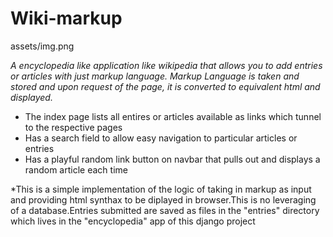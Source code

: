 # Wiki-markup

assets/img.png

_A encyclopedia like application like wikipedia that allows you to add entries or articles with just markup language._
_Markup Language is taken and stored and upon request of the page, it is converted to equivalent html and displayed._

* The index page lists all entires or articles available as links which tunnel to the respective pages
* Has a search field to allow easy navigation to particular articles or entries
* Has a playful random link button on navbar that pulls out and displays a random article each time


*This is a simple implementation of the logic of taking in markup as input and providing html synthax to be diplayed in browser.This is no leveraging of a 
database.Entries submitted are saved as files in the "entries" directory which lives in the "encyclopedia" app of this django project
